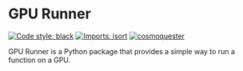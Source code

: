 # GPU Runner

[![Code style: black](https://img.shields.io/badge/code%20style-black-000000.svg)](https://github.com/psf/black)
[![Imports: isort](https://img.shields.io/badge/%20imports-isort-%231674b1?style=flat&labelColor=ef8336)](https://pycqa.github.io/isort/)
[![cosmoquester](https://circleci.com/gh/cosmoquester/python3-template.svg?style=svg)](https://app.circleci.com/pipelines/github/cosmoquester/python3-template)

GPU Runner is a Python package that provides a simple way to run a function on a GPU.
